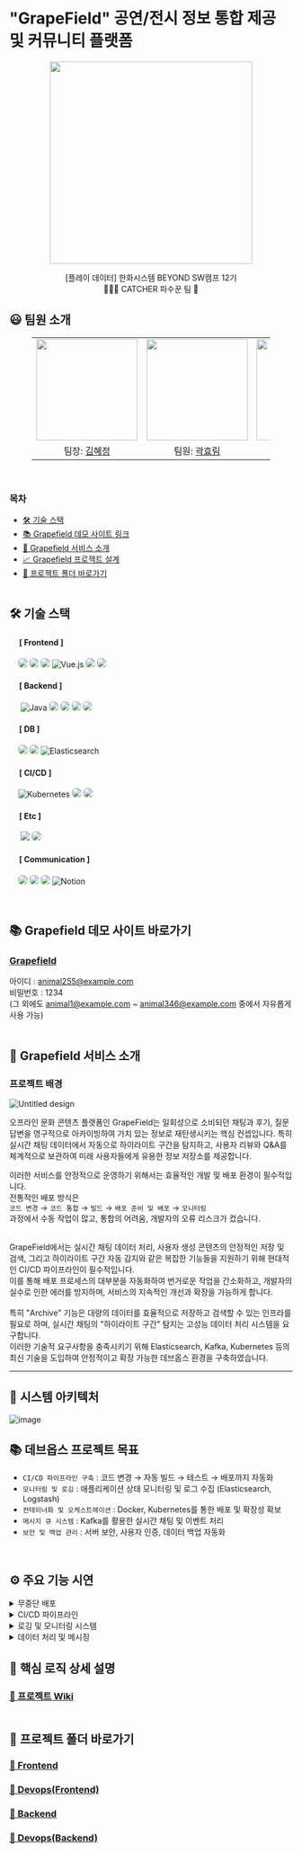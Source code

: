 # "GrapeField" 공연/전시 정보 통합 제공 및 커뮤니티 플랫폼

<p align="middle" style="margin: 0; padding: 0;">
  <img width="360px" src="https://github.com/user-attachments/assets/dc348de4-aecb-4ce0-816e-08062ab7ed74">
</p>

<p align="middle">
[플레이 데이터] 한화시스템 BEYOND SW캠프 12기
<br>🧑🏻‍🌾 CATCHER 파수꾼 팀 🍇
</p>

## 😃 팀원 소개
<figure>
    <table>
      <tr>
        <td align="center"><img src="https://github.com/user-attachments/assets/fc09670f-0100-4deb-a070-a975200e5b44" width="180px"/></td>
        <td align="center"><img src="https://github.com/user-attachments/assets/e1378ccf-4afa-48cd-877d-e64b2ac69c19" width="180px"/></td>
        <td align="center"><img src="https://github.com/user-attachments/assets/e2dc5942-a318-4082-98e9-79a3919b0a07" width="180px"/></td>
	    <td align="center"><img src="https://github.com/user-attachments/assets/05128582-7e08-4fb5-a911-cf095af55af3" width="180px"/></td>
      </tr>
      <tr>
        <td align="center">팀장: <a href="https://github.com/bdt6246">김혜정</a></td>
        <td align="center">팀원: <a href="https://github.com/daydeiday">곽효림</a></td>
        <td align="center">팀원: <a href="https://github.com/J0a0J">김지원</a></td>
        <td align="center">팀원: <a href="https://github.com/s00ya">정지수</a></td>
      </tr>
    </table>
</figure>
<br>


### 목차
- [🛠 기술 스택](#-기술-스택)
- [📚 Grapefield 데모 사이트 링크](https://grapefield.kro.kr/)
- [🎁 Grapefield 서비스 소개](#-enadu-서비스-소개)
- [📈 Grapefield 프로젝트 설계](#-프로젝트-설계)
- [📂 프로젝트 폴더 바로가기](#-프로젝트-폴더-바로가기)
<br><br>


## 🛠 기술 스택

#### &nbsp;　[ Frontend ]
&nbsp;&nbsp;&nbsp;&nbsp;<img src="https://img.shields.io/badge/html5-E34F26?style=for-the-badge&logo=html5&logoColor=white" style="border-radius: 5px;"/>
<img src="https://img.shields.io/badge/css3-1572B6?style=for-the-badge&logo=css3&logoColor=white" style="border-radius: 5px;"/>
<img src="https://img.shields.io/badge/JavaScript-F7DF1E?style=for-the-badge&logo=JavaScript&logoColor=white" style="border-radius: 5px;"/>
![Vue.js](https://img.shields.io/badge/vuejs-%2335495e.svg?style=for-the-badge&logo=vuedotjs&logoColor=%234FC08D)
<img src="https://img.shields.io/badge/nginx-009639?style=for-the-badge&logo=nginx&logoColor=white" style="border-radius: 5px;"/>
<img src="https://img.shields.io/badge/pinia-gold?style=for-the-badge&logo=Pinia&logoColor=white" style="border-radius: 5px;"/>

#### &nbsp;　[ Backend ]
&nbsp;&nbsp;&nbsp;&nbsp; ![Java](https://img.shields.io/badge/java-%23ED8B00.svg?style=for-the-badge&logo=openjdk&logoColor=white)
<img src="https://img.shields.io/badge/Spring_Boot-6DB33F?style=for-the-badge&logo=Spring-Boot&logoColor=white" style="border-radius: 5px;">
<img src="https://img.shields.io/badge/Spring_Security-6DB33F?style=for-the-badge&logo=Spring-Security&logoColor=white" style="border-radius: 5px;">
<img src="https://img.shields.io/badge/Spring_Data_JPA-6DB33F?style=for-the-badge&logo=Spring-Boot&logoColor=white" style="border-radius: 5px;">
<img src="https://img.shields.io/badge/SMTP-ED8B00?style=for-the-badge&logo=openjdk&logoColor=white" style="border-radius: 5px;">


#### &nbsp;　[ DB ]
&nbsp;&nbsp;&nbsp;</a>
<img src="https://img.shields.io/badge/MariaDB-003545?style=for-the-badge&logo=mariadb&logoColor=white" style="border-radius: 5px;"> 
<img src="https://img.shields.io/badge/AmazonS3-e05242?style=for-the-badge&logo=AmazonS3&logoColor=white" style="border-radius: 5px;">
![Elasticsearch](https://img.shields.io/badge/elasticsearch-%230377CC.svg?style=for-the-badge&logo=elasticsearch&logoColor=white)

#### &nbsp;　[ CI/CD ]
&nbsp;&nbsp;&nbsp;&nbsp;![Kubernetes](https://img.shields.io/badge/kubernetes-%23326ce5.svg?style=for-the-badge&logo=kubernetes&logoColor=white)
<img src="https://img.shields.io/badge/docker-2496ED?style=for-the-badge&logo=docker&logoColor=white" style="border-radius: 5px;">
<img src="https://img.shields.io/badge/jenkins-D24939?style=for-the-badge&logo=jenkins&logoColor=white" style="border-radius: 5px;">

#### &nbsp;　[ Etc ]
&nbsp;&nbsp;&nbsp;&nbsp;
<img src="https://img.shields.io/badge/kafka-231F20?style=for-the-badge&logo=apachekafka&logoColor=white">
<img src="https://img.shields.io/badge/logstash-f3bd19?style=for-the-badge&logo=logstash&logoColor=white" style="border-radius: 5px;">

#### &nbsp;　[ Communication ]
&nbsp;&nbsp;&nbsp;&nbsp;<img src="https://img.shields.io/badge/discord-326CE5?style=for-the-badge&logo=discord&logoColor=white" style="border-radius: 5px;">
<img src="https://img.shields.io/badge/git-F05032?style=for-the-badge&logo=git&logoColor=white" style="border-radius: 5px;">
<img src="https://img.shields.io/badge/github-181717?style=for-the-badge&logo=github&logoColor=white" style="border-radius: 5px;">
![Notion](https://img.shields.io/badge/Notion-%23000000.svg?style=for-the-badge&logo=notion&logoColor=white)
<br><br><br>


## 📚 Grapefield 데모 사이트 바로가기
### [Grapefield](https://grapefield.kro.kr/)</a>
아이디 : animal255@example.com    
비밀번호 : 1234     
(그 외에도 animal1@example.com ~ animal346@example.com 중에서 자유롭게 사용 가능)
<br><br>

## 📝 Grapefield 서비스 소개
### 프로젝트 배경
![Untitled design](https://github.com/user-attachments/assets/a88cc400-a490-48f2-ac3e-c71d02e95a16)

오프라인 문화 콘텐츠 플랫폼인 GrapeField는 일회성으로 소비되던 채팅과 후기, 질문답변을 영구적으로 아카이빙하여 가치 있는 정보로 재탄생시키는 핵심 컨셉입니다. 특히 실시간 채팅 데이터에서 자동으로 하이라이트 구간을 탐지하고, 사용자 리뷰와 Q&A를 체계적으로 보관하여 미래 사용자들에게 유용한 정보 저장소를 제공합니다.<br>

이러한 서비스를 안정적으로 운영하기 위해서는 효율적인 개발 및 배포 환경이 필수적입니다.<br>
전통적인 배포 방식은 <br>`코드 변경` → `코드 통합` → `빌드` → `배포 준비 및 배포` → `모니터링`<br>과정에서 수동 작업이 많고, 통합의 어려움, 개발자의 오류 리스크가 컸습니다.<br><br>

GrapeField에서는 실시간 채팅 데이터 처리, 사용자 생성 콘텐츠의 안정적인 저장 및 검색, 그리고 하이라이트 구간 자동 감지와 같은 복잡한 기능들을 지원하기 위해 현대적인 CI/CD 파이프라인이 필수적입니다. <br>이를 통해 배포 프로세스의 대부분을 자동화하여 번거로운 작업을 간소화하고, 개발자의 실수로 인한 에러를 방지하며, 서비스의 지속적인 개선과 확장을 가능하게 합니다.<br><br>
특히 "Archive" 기능은 대량의 데이터를 효율적으로 저장하고 검색할 수 있는 인프라를 필요로 하며, 실시간 채팅의 "하이라이트 구간" 탐지는 고성능 데이터 처리 시스템을 요구합니다. <br>이러한 기술적 요구사항을 충족시키기 위해 Elasticsearch, Kafka, Kubernetes 등의 최신 기술을 도입하여 안정적이고 확장 가능한 데브옵스 환경을 구축하였습니다.

---

## 🎯 시스템 아키텍처
![image](https://github.com/user-attachments/assets/6b47fed2-a38d-470b-98f3-d470ea9d5d0d)


## 📚 데브옵스 프로젝트 목표
- `CI/CD 파이프라인 구축` : 코드 변경 → 자동 빌드 → 테스트 → 배포까지 자동화
- `모니터링 및 로깅` : 애플리케이션 상태 모니터링 및 로그 수집 (Elasticsearch, Logstash)
- `컨테이너화 및 오케스트레이션` : Docker, Kubernetes를 통한 배포 및 확장성 확보
- `메시지 큐 시스템` : Kafka를 활용한 실시간 채팅 및 이벤트 처리
- `보안 및 백업 관리` : 서버 보안, 사용자 인증, 데이터 백업 자동화
<br>


## ⚙️ 주요 기능 시연
<details>
<summary>무중단 배포</summary>

> 다운 타임이 없는 무중단 배포 방식 중 Kubernetes의 롤링 업데이트 전략을 적용하였다. 롤링 업데이트는 파드를 점진적으로 교체하여 서비스 중단 없이 애플리케이션을 업데이트하는 방식이다. 이를 통해 서비스 연속성을 유지하면서도 신속한 업데이트가 가능하기 때문에 이 방식을 선택했다.
</details>


<details>
<summary>CI/CD 파이프라인</summary>
![jenkins](https://github.com/user-attachments/assets/1250d35f-41be-4724-be1f-30f08ca5dfba)


1. **코드 푸시**
   - 개발자가 `main` 브랜치에 코드를 **Merge 또는 Push**합니다.

2. **GitHub → Jenkins**
   - GitHub는 Webhook을 통해 Jenkins에 이벤트를 전달합니다.

3. **Jenkins 파이프라인 실행**
   - Jenkins는 사전에 정의된 파이프라인 절차를 실행합니다.
   - 주요 단계는 다음과 같습니다:
     - GitHub에서 최신 코드 **Clone**
     - **Gradle**을 통해 Spring Boot 애플리케이션 **Build**
     - **Elasticsearch-Nori 플러그인**이 포함된 **커스텀 이미지 Build**
     - 백엔드 애플리케이션의 **Docker 이미지 Build**
     - 생성된 이미지를 **Docker Hub에 Push**

4. **Kubernetes 배포**
   - Jenkins는 Kubernetes 클러스터에 새로운 이미지를 배포합니다:
     - 배포 YAML 파일의 **이미지 태그 업데이트**
     - `kubectl apply` 명령어를 사용해 **배포 적용**
     - `kubectl rollout status` 명령어로 **배포 상태 확인**
     - **롤링 업데이트** 방식으로 기존 파드를 새 버전으로 점진적 교체

</details>

<details>
<summary>로깅 및 모니터링 시스템</summary>

> **Elasticsearch**와 **Logstash**를 활용하여 애플리케이션 로그를 수집하고 분석합니다.  
> **실시간 채팅 데이터**는 **Kafka**를 통해 처리되며, 특정 시간대의 메시지 빈도를 분석하여 **하이라이트 구간을 자동 탐지**합니다.  
> 이를 통해 **서비스 상태 모니터링**과 **사용자 행동 패턴 분석**이 가능합니다.

</details>

<details>
<summary>데이터 처리 및 메시징</summary>
	
> **Kafka**를 활용하여 **실시간 채팅 메시지 처리**와 **이벤트 기반 아키텍처**를 구현했습니다.  
> 채팅 메시지는 **MariaDB**에 영구 저장되며, 동시에 **Elasticsearch**에 인덱싱되어 효율적인 **검색 및 분석**이 가능합니다.  
> **Amazon S3**는 사용자 업로드 **파일 저장소**로 활용됩니다.

</details>



## 🚀 핵심 로직 상세 설명
### [📃 프로젝트 Wiki](https://github.com/beyond-sw-camp/be12-fin-Catcher-GrapeField-BE/wiki) <br><br>


## 📂 프로젝트 폴더 바로가기
### [📃 Frontend](https://github.com/beyond-sw-camp/be12-fin-Catcher-GrapeField-FE.git)
### [📃 Devops(Frontend)](https://github.com/beyond-sw-camp/be12-fin-Catcher-GrapeField-FE/tree/main/devops)
### [📃 Backend](https://github.com/beyond-sw-camp/be12-fin-Catcher-GrapeField-BE.git)
### [📃 Devops(Backend)](https://github.com/beyond-sw-camp/be12-fin-Catcher-GrapeField-BE/tree/main/devops)
